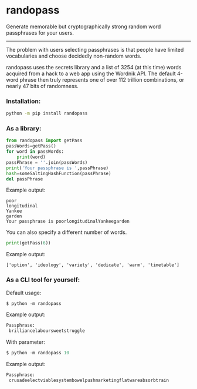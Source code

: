 randopass
===

Generate memorable but cryptographically strong random word passphrases for your users. 

---
The problem with users selecting passphrases is that people have limited vocabularies and choose decidedly non-random words.

randopass uses the secrets library and a list of 3254 (at this time) words acquired from a hack to a web app using the Wordnik API. The default 4-word phrase then truly represents one of over 112 trillion combinations, or nearly 47 bits of randomness.

### Installation:
```bash
python -m pip install randopass
```

### As a library:

```python
from randopass import getPass
passWords=getPass()
for word in passWords:
    print(word)
passPhrase = ''.join(passWords)
print('Your passphrase is ',passPhrase)
hash=someSaltingHashFunction(passPhrase)
del passPhrase
```

Example output:
```
poor
longitudinal
Yankee
garden
Your passphrase is poorlongitudinalYankeegarden
```

You can also specify a different number of words. 
```python
print(getPass(6))
```

Example output:
```
['option', 'ideology', 'variety', 'dedicate', 'warm', 'timetable']
```

### As a CLI tool for yourself:

Default usage:
```python
$ python -m randopass
```

Example output:
```bash
Passphrase:
 brilliancelaboursweetstruggle
```

With parameter:
```python
$ python -m randopass 10
```

Example output:
```bash
Passphrase:
 crusadeelectviablesystembowelpushmarketingflatwareabsorbtrain
```

